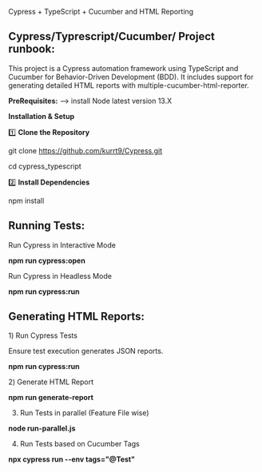 Cypress + TypeScript + Cucumber and HTML Reporting
 
Cypress/Typrescript/Cucumber/ Project runbook:
-----------------

This project is a Cypress automation framework using TypeScript and Cucumber for Behavior-Driven Development (BDD). It includes support for generating detailed HTML reports with multiple-cucumber-html-reporter.

**PreRequisites:**
--> install Node latest version 13.X

**Installation & Setup**

1️⃣ **Clone the Repository**

git clone https://github.com/kurrt9/Cypress.git

cd cypress_typescript

2️⃣ **Install Dependencies**

npm install

Running Tests:
--------------

Run Cypress in Interactive Mode

  **npm run cypress:open**

Run Cypress in Headless Mode

  **npm run cypress:run**

Generating HTML Reports:
-----------------------

1️) Run Cypress Tests

Ensure test execution generates JSON reports.

  **npm run cypress:run**

2️) Generate HTML Report

  **npm run generate-report**

3) Run Tests in parallel (Feature File wise)

  **node run-parallel.js**

4) Run Tests based on Cucumber Tags

  **npx cypress run --env tags="@Test"**

